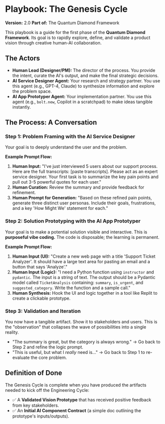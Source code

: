 # Playbook: The Genesis Cycle
**Version:** 2.0
**Part of:** The Quantum Diamond Framework

This playbook is a guide for the first phase of the **Quantum Diamond Framework**. Its goal is to rapidly explore, define, and validate a product vision through creative human-AI collaboration.

## The Actors

*   **Human Lead (Designer/PM):** The director of the process. You provide the intent, curate the AI's output, and make the final strategic decisions.
*   **AI Service Designer Agent:** Your research and strategy partner. You use this agent (e.g., GPT-4, Claude) to synthesize information and explore the problem space.
*   **AI App Prototyper Agent:** Your implementation partner. You use this agent (e.g., `bolt.new`, Copilot in a scratchpad) to make ideas tangible instantly.

## The Process: A Conversation

### Step 1: Problem Framing with the AI Service Designer

Your goal is to deeply understand the user and the problem.

**Example Prompt Flow:**

1.  **Human Input:** "I've just interviewed 5 users about our support process. Here are the full transcripts: [paste transcripts]. Please act as an expert service designer. Your first task is to summarize the key pain points and pull out 3-5 powerful quotes for each user."
2.  **Human Curation:** Review the summary and provide feedback for refinement.
3.  **Human Prompt for Generation:** "Based on these refined pain points, generate three distinct user personas. Include their goals, frustrations, and a key 'How Might We' statement for each."

### Step 2: Solution Prototyping with the AI App Prototyper

Your goal is to make a potential solution visible and interactive. This is **purposeful vibe coding.** The code is disposable; the learning is permanent.

**Example Prompt Flow:**

1.  **Human Input (UI):** "Create a new web page with a title 'Support Ticket Analyzer'. It should have a large text area for pasting an email and a button that says 'Analyze'."
2.  **Human Input (Logic):** "I need a Python function using `instructor` and `pydantic`. The input is a string of text. The output should be a Pydantic model called `TicketAnalysis` containing: `summary`, `is_urgent`, and `suggested_category`. Write the function and a sample call."
3.  **Human Synthesis:** Hook the UI and logic together in a tool like Replit to create a clickable prototype.

### Step 3: Validation and Iteration

You now have a tangible artifact. Show it to stakeholders and users. This is the "observation" that collapses the wave of possibilities into a single reality.

*   "The summary is great, but the category is always wrong." -> Go back to Step 2 and refine the logic prompt.
*   "This is useful, but what I *really* need is..." -> Go back to Step 1 to re-evaluate the core problem.

## Definition of Done

The Genesis Cycle is complete when you have produced the artifacts needed to kick off the Engineering Cycle:
*   ✅ A **Validated Vision Prototype** that has received positive feedback from key stakeholders.
*   ✅ An **Initial AI Component Contract** (a simple doc outlining the prototype's inputs/outputs).

